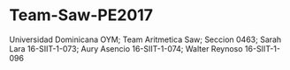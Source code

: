 # Team-Saw-PE2017
Universidad Dominicana OYM;  Team Aritmetica Saw; Seccion 0463; Sarah Lara 16-SIIT-1-073; Aury Asencio 16-SIIT-1-074; Walter Reynoso 16-SIIT-1-096
